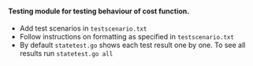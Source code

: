 #### Testing module for testing behaviour of cost function.

- Add test scenarios in `testscenario.txt`
- Follow instructions on formatting as specified in `testscenario.txt`
- By default `statetest.go` shows each test result one by one. To see all results run `statetest.go all`